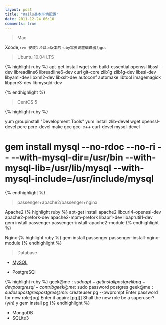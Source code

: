 ```yaml
---
layout: post
title: "Rails基本环境配置"
date: 2011-12-24 06:10
comments: true
---
```



>Mac

Xcode,`rvm 安装1.9以上版本的ruby需要设置编译器为gcc`

>Ubuntu 10.04 LTS

{% highlight ruby %}
apt-get install wget vim build-essential openssl libssl-dev libreadline6 libreadline6-dev curl git-core zlib1g zlib1g-dev libssl-dev libyaml-dev libxml2-dev libxslt-dev autoconf automake libtool imagemagick libpcre3-dev libmysqld-dev



{% endhighlight %}

>CentOS 5

{% highlight ruby %}

yum groupinstall "Development Tools"
yum install zlib-devel wget openssl-devel pcre pcre-devel make gcc gcc-c++ curl-devel mysql-devel

# gem install mysql --no-rdoc --no-ri -- --with-mysql-dir=/usr/bin --with-mysql-lib=/usr/lib/mysql --with-mysql-include=/usr/include/mysql

{% endhighlight %}

>passenger+apache2/passenger+nginx

Apache2
{% highlight ruby %}
 apt-get install apache2 libcurl4-openssl-dev apache2-prefork-dev apache2-mpm-prefork libapr1-dev libaprutil1-dev
 gem install passenger
 passenger-install-apache2-module
{% endhighlight %}

Nginx
{% highlight ruby %}
 gem install passenger
 passenger-install-nginx-module
{% endhighlight %}

> Database

- [MySQL](http://geekontheway.github.com/blog/2011/12/24/install-mysql-server-in-unix-like-operating-system/)

- PostgreSQl

{% highlight ruby %}
geek@me$: sudo apt-get install postgre libpq-dev postgresql-contrib
geek@me$: sudo password postgres
geek@me$: sudo su postgres
	postgres@me:$ createuser pg --pwprompt
	Enter password for new role:[pg]
	Enter it again: [pg][]
	Shall the new role be a superuser? (y/n) y
	gem install pg
{% endhighlight %}

- MongoDB
- SQLite3
